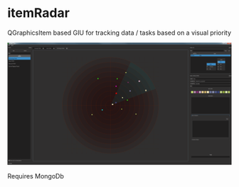 # itemRadar
QGraphicsItem based GIU for tracking data / tasks based on a visual priority

![Alt text](docs/screengrab_01.png?raw=true "Title")


Requires MongoDb

